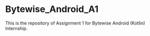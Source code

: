 # Bytewise_Android_A1
This is the repository of Assignment 1 for Bytewise Android (Kotlin) Internship.
